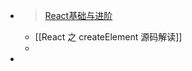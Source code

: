 - > [React基础与进阶](https://juejin.cn/column/7142674773930147853)
	- [[React 之 createElement 源码解读]]
	-
-